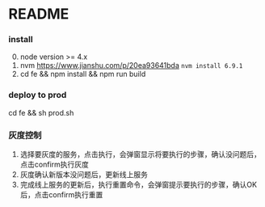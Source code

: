 # README #

### install

0. node version >= 4.x
1. nvm https://www.jianshu.com/p/20ea93641bda `nvm install 6.9.1`
2. cd fe && npm install && npm run build


### deploy to prod

cd fe && sh prod.sh


### 灰度控制

1. 选择要灰度的服务，点击执行，会弹窗显示将要执行的步骤，确认没问题后，点击confirm执行灰度
2. 灰度确认新版本没问题后，更新线上服务
3. 完成线上服务的更新后，执行重置命令，会弹窗提示要执行的步骤，确认OK后，点击confirm执行重置

